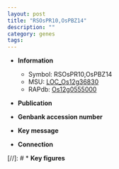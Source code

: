 ```yaml
---
layout: post
title: "RSOsPR10,OsPBZ14"
description: ""
category: genes
tags: 
---
```


* **Information**  
    + Symbol: RSOsPR10,OsPBZ14  
    + MSU: [LOC_Os12g36830](http://rice.uga.edu/cgi-bin/ORF_infopage.cgi?orf=LOC_Os12g36830)  
    + RAPdb: [Os12g0555000](http://rapdb.dna.affrc.go.jp/viewer/gbrowse_details/irgsp1?name=Os12g0555000)  

* **Publication**  

* **Genbank accession number**  

* **Key message**  

* **Connection**  

[//]: # * **Key figures**  


